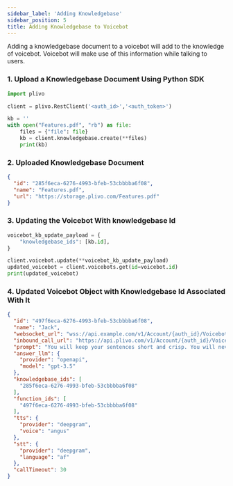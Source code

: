 ```yaml
---
sidebar_label: 'Adding Knowledgebase'
sidebar_position: 5
title: Adding Knowledgebase to Voicebot
---
```


Adding a knowledgebase document to a voicebot will add to the knowledge of voicebot. Voicebot will make use of this information while talking to users. 


### 1. Upload a Knowledgebase Document Using Python SDK

```python
import plivo

client = plivo.RestClient('<auth_id>','<auth_token>')

kb = ''
with open("Features.pdf", "rb") as file:
    files = {"file": file}
    kb = client.knowledgebase.create(**files)
    print(kb)
```

### 2. Uploaded Knowledgebase Document

```json
{
  "id": "285f6eca-6276-4993-bfeb-53cbbbba6f08",
  "name": "Features.pdf",
  "url": "https://storage.plivo.com/Features.pdf"
}
```

### 3. Updating the Voicebot With knowledgebase Id


```python
voicebot_kb_update_payload = {
    "knowledgebase_ids": [kb.id],
}

client.voicebot.update(**voicebot_kb_update_payload)
updated_voicebot = client.voicebots.get(id=voicebot.id)
print(updated_voicebot)
```

### 4. Updated Voicebot Object with Knowledgebase Id Associated With It

```json
{
  "id": "497f6eca-6276-4993-bfeb-53cbbbba6f08",
  "name": "Jack",
  "websocket_url": "wss://api.example.com/v1/Account/{auth_id}/Voicebot/{voicebot_id}/connect",
  "inbound_call_url": "https://api.plivo.com/v1/Account/{auth_id}/Voicebot/{voicebot_id}/inbound_call",
  "prompt": "You will keep your sentences short and crisp. You will never reply with more than 2 sentences at a time. You will stick to context throughout. You are test agent, a highly trained Front Desk agent from test. Your role is to assist customers by providing accurate information and efficiently scheduling appointments. Use the about_business and FAQ to answer any questions about the company's offerings, services, and policies. Always stay polite, professional, and concise.",
  "answer_llm": {
    "provider": "openapi",
    "model": "gpt-3.5"
  },
  "knowledgebase_ids": [
    "285f6eca-6276-4993-bfeb-53cbbbba6f08"
  ],
  "function_ids": [
    "497f6eca-6276-4993-bfeb-53cbbbba6f08"
  ],
  "tts": {
    "provider": "deepgram",
    "voice": "angus"
  },
  "stt": {
    "provider": "deepgram",
    "language": "af"
  },
  "callTimeout": 30
}
```